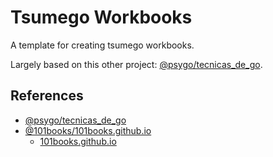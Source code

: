 # Tsumego Workbooks

A template for creating tsumego workbooks.

Largely based on this other project: [@psygo/tecnicas_de_go](https://github.com/psygo/tecnicas_de_go).

<!-- TODO: Convert my Go Techniques book into a workbook -->

## References

- [@psygo/tecnicas_de_go](https://github.com/psygo/tecnicas_de_go)
- [@101books/101books.github.io](https://github.com/101books/101books.github.io)
  - [101books.github.io](https://101books.github.io/)
